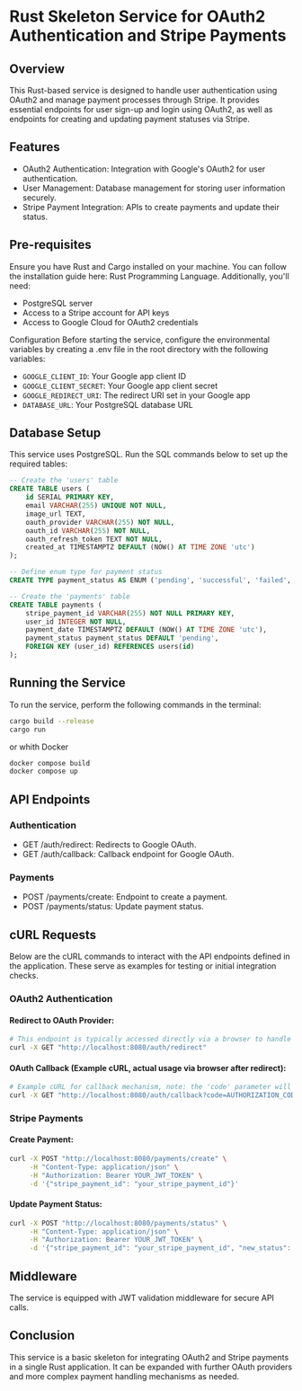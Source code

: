 # Rust Skeleton Service for OAuth2 Authentication and Stripe Payments

## Overview

This Rust-based service is designed to handle user authentication using OAuth2 and manage payment processes through Stripe. It provides essential endpoints for user sign-up and login using OAuth2, as well as endpoints for creating and updating payment statuses via Stripe.

## Features

- OAuth2 Authentication: Integration with Google's OAuth2 for user authentication.
- User Management: Database management for storing user information securely.
- Stripe Payment Integration: APIs to create payments and update their status.

## Pre-requisites

Ensure you have Rust and Cargo installed on your machine. You can follow the installation guide here: Rust Programming Language.
Additionally, you'll need:

- PostgreSQL server
- Access to a Stripe account for API keys
- Access to Google Cloud for OAuth2 credentials

Configuration
Before starting the service, configure the environmental variables by creating a .env file in the root directory with the following variables:

- `GOOGLE_CLIENT_ID`: Your Google app client ID
- `GOOGLE_CLIENT_SECRET`: Your Google app client secret
- `GOOGLE_REDIRECT_URI`: The redirect URI set in your Google app
- `DATABASE_URL`: Your PostgreSQL database URL

## Database Setup

This service uses PostgreSQL. Run the SQL commands below to set up the required tables:

```sql
-- Create the 'users' table
CREATE TABLE users (
    id SERIAL PRIMARY KEY,
    email VARCHAR(255) UNIQUE NOT NULL,
    image_url TEXT,
    oauth_provider VARCHAR(255) NOT NULL,
    oauth_id VARCHAR(255) NOT NULL,
    oauth_refresh_token TEXT NOT NULL,
    created_at TIMESTAMPTZ DEFAULT (NOW() AT TIME ZONE 'utc')
);

-- Define enum type for payment status
CREATE TYPE payment_status AS ENUM ('pending', 'successful', 'failed', 'denied');

-- Create the 'payments' table
CREATE TABLE payments (
    stripe_payment_id VARCHAR(255) NOT NULL PRIMARY KEY,
    user_id INTEGER NOT NULL,
    payment_date TIMESTAMPTZ DEFAULT (NOW() AT TIME ZONE 'utc'),
    payment_status payment_status DEFAULT 'pending',
    FOREIGN KEY (user_id) REFERENCES users(id)
);
```

## Running the Service

To run the service, perform the following commands in the terminal:

```bash
cargo build --release
cargo run
```

or whith Docker

```bash
docker compose build
docker compose up
```

## API Endpoints

### Authentication

- GET /auth/redirect: Redirects to Google OAuth.
- GET /auth/callback: Callback endpoint for Google OAuth.

### Payments

- POST /payments/create: Endpoint to create a payment.
- POST /payments/status: Update payment status.

## cURL Requests

Below are the cURL commands to interact with the API endpoints defined in the application. These serve as examples for testing or initial integration checks.

### OAuth2 Authentication

#### Redirect to OAuth Provider:

```bash
# This endpoint is typically accessed directly via a browser to handle redirects properly.
curl -X GET "http://localhost:8080/auth/redirect"
```

#### OAuth Callback (Example cURL, actual usage via browser after redirect):

```bash
# Example cURL for callback mechanism, note: the 'code' parameter will be provided by the OAuth provider.
curl -X GET "http://localhost:8080/auth/callback?code=AUTHORIZATION_CODE_HERE"
```

### Stripe Payments

#### Create Payment:

```bash
curl -X POST "http://localhost:8080/payments/create" \
     -H "Content-Type: application/json" \
     -H "Authorization: Bearer YOUR_JWT_TOKEN" \
     -d '{"stripe_payment_id": "your_stripe_payment_id"}'
```

#### Update Payment Status:

```bash
curl -X POST "http://localhost:8080/payments/status" \
     -H "Content-Type: application/json" \
     -H "Authorization: Bearer YOUR_JWT_TOKEN" \
     -d '{"stripe_payment_id": "your_stripe_payment_id", "new_status": "successful"}'
```

## Middleware

The service is equipped with JWT validation middleware for secure API calls.

## Conclusion

This service is a basic skeleton for integrating OAuth2 and Stripe payments in a single Rust application. It can be expanded with further OAuth providers and more complex payment handling mechanisms as needed.
